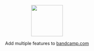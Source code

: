 <!--suppress HtmlDeprecatedAttribute, HtmlRequiredAltAttribute -->

<p align="center">
    <a href="https://addons.mozilla.org/en-US/firefox/addon/bandcamp-plus">
        <img
            width=100
            src="https://raw.githubusercontent.com/bamdadsabbagh/screwmycode-in--www/master/assets/icons/bandcamp-plus-icon.svg"
        >
    </a>
</p>

<p align="center">
    Add multiple features to <a href="https://www.bandcamp.com/">bandcamp.com</a>
</p>
